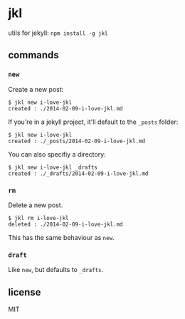 # jkl

utils for jekyll: `npm install -g jkl`

## commands

### `new`

Create a new post:

```
$ jkl new i-love-jkl
created : ./2014-02-09-i-love-jkl.md
```

If you're in a jekyll project, it'll default to the `_posts` folder:

```
$ jkl new i-love-jkl
created : ./_posts/2014-02-09-i-love-jkl.md
```

You can also specifiy a directory:

```
$ jkl new i-love-jkl _drafts
created : ./_drafts/2014-02-09-i-love-jkl.md
```

### `rm`

Delete a new post.

```
$ jkl rm i-love-jkl
deleted : ./2014-02-09-i-love-jkl.md
```

This has the same behaviour as `new`.

### `draft`

Like `new`, but defaults to `_drafts`.

## license

MIT


